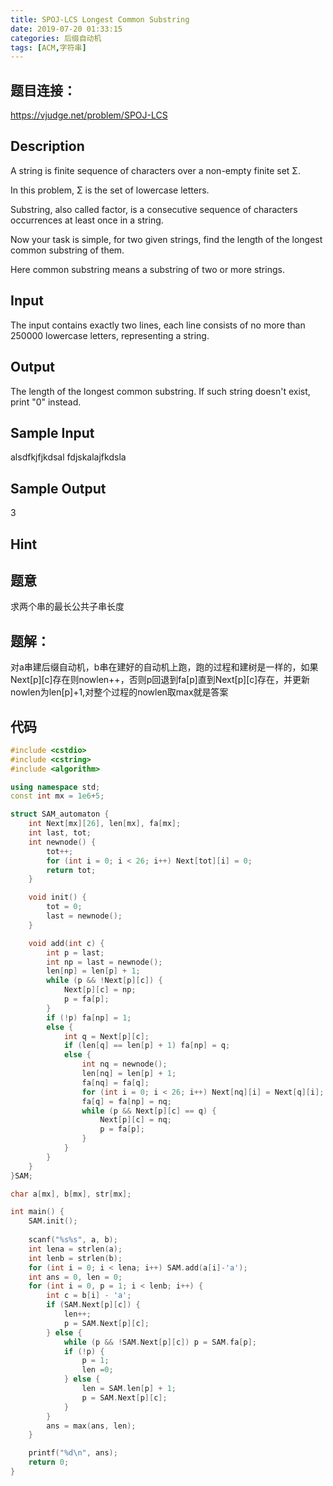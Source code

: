 ```yaml
---
title: SPOJ-LCS Longest Common Substring
date: 2019-07-20 01:33:15
categories: 后缀自动机
tags: [ACM,字符串]
---
```


## 题目连接：
https://vjudge.net/problem/SPOJ-LCS

## Description

A string is finite sequence of characters over a non-empty finite set Σ.

In this problem, Σ is the set of lowercase letters.

Substring, also called factor, is a consecutive sequence of characters occurrences at least once in a string.

Now your task is simple, for two given strings, find the length of the longest common substring of them.

Here common substring means a substring of two or more strings.

## Input
The input contains exactly two lines, each line consists of no more than 250000 lowercase letters, representing a string.
 
## Output
The length of the longest common substring. If such string doesn't exist, print "0" instead.
## Sample Input
alsdfkjfjkdsal
fdjskalajfkdsla



## Sample Output
3



## Hint

## 题意

求两个串的最长公共子串长度

## 题解：
对a串建后缀自动机，b串在建好的自动机上跑，跑的过程和建树是一样的，如果Next[p][c]存在则nowlen++，否则p回退到fa[p]直到Next[p][c]存在，并更新nowlen为len[p]+1,对整个过程的nowlen取max就是答案
## 代码
```cpp
#include <cstdio>
#include <cstring>
#include <algorithm>

using namespace std;
const int mx = 1e6+5;

struct SAM_automaton {
    int Next[mx][26], len[mx], fa[mx];
    int last, tot;
    int newnode() {
        tot++;
        for (int i = 0; i < 26; i++) Next[tot][i] = 0;
        return tot;
    }

    void init() {
        tot = 0;
        last = newnode();
    }

    void add(int c) {
        int p = last;
        int np = last = newnode();
        len[np] = len[p] + 1;
        while (p && !Next[p][c]) {
            Next[p][c] = np;
            p = fa[p];
        }
        if (!p) fa[np] = 1;
        else {
            int q = Next[p][c];
            if (len[q] == len[p] + 1) fa[np] = q;
            else {
                int nq = newnode();
                len[nq] = len[p] + 1;
                fa[nq] = fa[q];
                for (int i = 0; i < 26; i++) Next[nq][i] = Next[q][i];
                fa[q] = fa[np] = nq;
                while (p && Next[p][c] == q) {
                    Next[p][c] = nq;
                    p = fa[p];
                }
            }
        }
    }
}SAM;

char a[mx], b[mx], str[mx];

int main() {
    SAM.init();
    
    scanf("%s%s", a, b);
    int lena = strlen(a);
    int lenb = strlen(b);
    for (int i = 0; i < lena; i++) SAM.add(a[i]-'a');
    int ans = 0, len = 0;
    for (int i = 0, p = 1; i < lenb; i++) {
        int c = b[i] - 'a';
        if (SAM.Next[p][c]) {
            len++;
            p = SAM.Next[p][c];
        } else {
            while (p && !SAM.Next[p][c]) p = SAM.fa[p];
            if (!p) {
                p = 1;
                len =0;
            } else {
                len = SAM.len[p] + 1;
                p = SAM.Next[p][c];
            }
        }
        ans = max(ans, len);
    }

    printf("%d\n", ans);    
    return 0;
}
```

